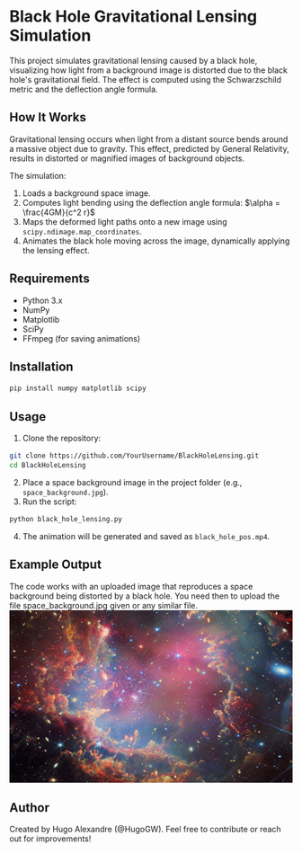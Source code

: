 # Black Hole Gravitational Lensing Simulation

This project simulates gravitational lensing caused by a black hole, visualizing how light from a background image is distorted due to the black hole's gravitational field. The effect is computed using the Schwarzschild metric and the deflection angle formula.

## How It Works
Gravitational lensing occurs when light from a distant source bends around a massive object due to gravity. This effect, predicted by General Relativity, results in distorted or magnified images of background objects.

The simulation:
1. Loads a background space image.
2. Computes light bending using the deflection angle formula:
   $\alpha = \frac{4GM}{c^2 r}$
3. Maps the deformed light paths onto a new image using `scipy.ndimage.map_coordinates`.
4. Animates the black hole moving across the image, dynamically applying the lensing effect.

## Requirements
- Python 3.x
- NumPy
- Matplotlib
- SciPy
- FFmpeg (for saving animations)

## Installation
```sh
pip install numpy matplotlib scipy
```

## Usage
1. Clone the repository:
```sh
git clone https://github.com/YourUsername/BlackHoleLensing.git
cd BlackHoleLensing
```
2. Place a space background image in the project folder (e.g., `space_background.jpg`).
3. Run the script:
```sh
python black_hole_lensing.py
```
4. The animation will be generated and saved as `black_hole_pos.mp4`.

## Example Output
The code works with an uploaded image that reproduces a space background being distorted by a black hole. You need then to upload the file space_background.jpg given or any similar file.
![Gravitational Lensing](space_background.jpg)  


## Author
Created by Hugo Alexandre (@HugoGW). Feel free to contribute or reach out for improvements!

